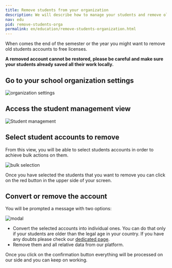 ```yaml
---
title: Remove students from your organization
description: We will describe how to manage your students and remove old accounts to free their licenses for new users
nav: edu
pid: remove-students-orga
permalink: en/education/remove-students-organization.html
---
```


When comes the end of the semester or the year you might want to remove old students accounts to free licenses.

**A removed account cannot be restored, please be careful and make sure your students already saved all their work locally.**

## Go to your school organization settings

![organization settings](/help/assets/img/remove-students/account-settings.png)

## Access the student management view

![Student management](/help/assets/img/remove-students/students-section.png)

## Select student accounts to remove

From this view, you will be able to select students accounts in order to achieve bulk actions on them.

![bulk selection](/help/assets/img/remove-students/bulk-selection.png)

Once you have selected the students that you want to remove you can click on the red button in the upper side of your screen.

## Convert or remove the account

You will be prompted a message with two options:

![modal](/help/assets/img/remove-students/remove-accounts-modal.png)

* Convert the selected accounts into individual ones. You can do that only if your students are older than the legal age in your country. If you have any doubts please check our [dedicated page](/help/en/policies/required-age.html).
* Remove them and all relative data from our platform.

Once you click on the confirmation button everything will be processed on our side and you can keep on working.